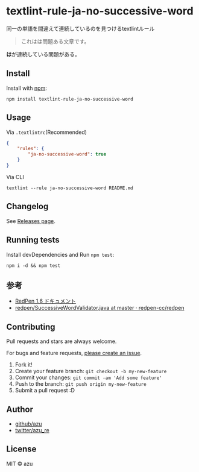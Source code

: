 # textlint-rule-ja-no-successive-word

同一の単語を間違えて連続しているのを見つけるtextlintルール

> これはは問題ある文章です。

**は**が連続している問題がある。

## Install

Install with [npm](https://www.npmjs.com/):

    npm install textlint-rule-ja-no-successive-word

## Usage

Via `.textlintrc`(Recommended)

```json
{
    "rules": {
        "ja-no-successive-word": true
    }
}
```

Via CLI

```
textlint --rule ja-no-successive-word README.md
```


## Changelog

See [Releases page](https://github.com/textlint-ja/textlint-rule-ja-no-successive-word/releases).

## Running tests

Install devDependencies and Run `npm test`:

    npm i -d && npm test

## 参考

- [RedPen 1.6 ドキュメント](http://redpen.cc/docs/latest/index_ja.html#successiveword)
- [redpen/SuccessiveWordValidator.java at master · redpen-cc/redpen](https://github.com/redpen-cc/redpen/blob/master/redpen-core/src/main/java/cc/redpen/validator/sentence/SuccessiveWordValidator.java#L29)


## Contributing

Pull requests and stars are always welcome.

For bugs and feature requests, [please create an issue](https://github.com/textlint-ja/textlint-rule-ja-no-successive-word/issues).

1. Fork it!
2. Create your feature branch: `git checkout -b my-new-feature`
3. Commit your changes: `git commit -am 'Add some feature'`
4. Push to the branch: `git push origin my-new-feature`
5. Submit a pull request :D

## Author

- [github/azu](https://github.com/azu)
- [twitter/azu_re](https://twitter.com/azu_re)

## License

MIT © azu
